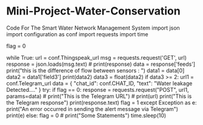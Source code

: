 # Mini-Project-Water-Conservation
Code For The Smart Water Network Management System
import json
import configuration as conf
import requests
import time

flag = 0

while True:
    url = conf.Thingspeak_url
    msg = requests.request('GET', url)
    response = json.loads(msg.text)
    # print(response)
    data = response['feeds']
    print("this is the difference of flow between sensors : ")
    data1 = data[0]
    data2 = data1['field3']
    print(data2)
    data3 = float(data2)
    if data3 >= 2:
        url1 = conf.Telegram_url
        data = {
            "chat_id": conf.CHAT_ID,
            "text": "Water leakage Detected...."
        }
        try:
            if flag == 0:
                response = requests.request("POST", url1, params=data)
                # print("This is the Telegram URL")
                # print(url)
                print("This is the Telegram response")
                print(response.text)
                flag = 1
        except Exception as e:
            print("An error occurred in sending the alert message via Telegram")
            print(e)
    else:
        flag = 0
        # print("Some Statements")
    time.sleep(10)

